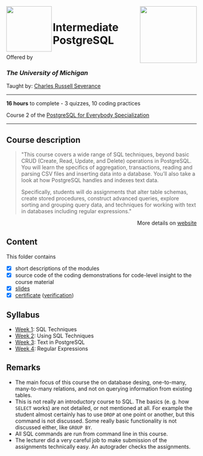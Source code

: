 <a href="https://www.coursera.org/learn/intermediate-postgresql">
  <img src="/img/Intermediate_PostgreSQL_logo.avif" width="150" align="right">
</a>

<img src="https://brand.umich.edu/assets/brand/style-guide/logo-guidelines/U-M_Logo-Hex.png" width="120" height="120" align="left">

# Intermediate PostgreSQL

Offered by 
### *The University of Michigan*

Taught by: [Charles Russell Severance](https://www.coursera.org/instructor/drchuck)

---

**16 hours** to complete - 3 quizzes, 10 coding practices

Course 2 of the [PostgreSQL for Everybody Specialization](../) 

---

## Course description

>"This course covers a wide range of SQL techniques, beyond basic CRUD (Create, Read, Update, and Delete) operations in PostgreSQL. You will learn the specifics of aggregation, transactions, reading and parsing CSV files and inserting data into a database. You’ll also take a look at how PostgreSQL handles and indexes text data.
>
>Specifically, students will do assignments that alter table schemas, create stored procedures, construct advanced queries, explore sorting and grouping query data, and techniques for working with text in databases including regular expressions."

<p align="right">More details on <a href="https://www.coursera.org/learn/intermediate-postgresql">website</a></p>

## Content
This folder contains 
- [x] short descriptions of the modules 
- [x] source code of the coding demonstrations for code-level insight to the course material
- [x] [slides](./Slides) 
- [x] [certificate](./Coursera_Certificate_Intermediate_PostgreSQL.pdf) ([verification](https://coursera.org/verify/UF32RUYRTTZD))

## Syllabus
- [Week 1](./Week%201): SQL Techniques
- [Week 2](./Week%202): Using SQL Techniques
- [Week 3](./Week%203): Text in PostgreSQL
- [Week 4](./Week%204): Regular Expressions

## Remarks
- The main focus of this course the on database desing, one-to-many, many-to-many relations, and not on querying information from existing tables. 
- This is not really an introductory course to SQL. The basics (e. g. how `SELECT` works) are not detailed, or not mentioned at all. For example the student almost certainly has to use `DROP` at one point or another, but this command is not discussed. Some really basic functionality is not discussed either, like `GROUP BY`. 
- All SQL commands are run from command line in this course. 
- The lecturer did a very careful job to make submission of the assignments technically easy. An autograder checks the assignments. 
